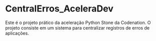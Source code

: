 # CentralErros_AceleraDev
Este é o projeto prático da aceleração Python Stone da Codenation. O projeto consiste em um sistema para centralizar registros de erros de aplicações.
